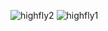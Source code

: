  ![highfly2](https://github.com/user-attachments/assets/314b4a1e-d142-4ab1-a493-e821e393a01a)
![highfly1](https://github.com/user-attachments/assets/0378cb0c-e9be-4dd3-96d6-e46fbfeb4d52)

